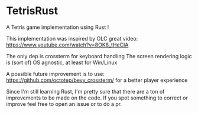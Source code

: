 # TetrisRust
A Tetris game implementation using Rust !

This implementation was inspired by OLC great video: 
https://www.youtube.com/watch?v=8OK8_tHeCIA

The only dep is crossterm for keyboard handling
The screen rendering logic is (sort of) OS agnostic, at least for Win/Linux

A possible future improvement is to use: https://github.com/octotep/bevy_crossterm/ for a better
player experience

Since I'm still learning Rust, I'm pretty sure that there are a ton of improvements to be made on the code.
If you spot something to correct or improve feel free to open an issue or to do a pr.


